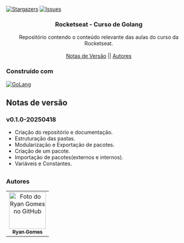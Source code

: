 <!-- Preview (Ctrl + Shift + V) -->

<a name="readme-top"></a>

[![Stargazers][stars-shield]][stars-url]
[![Issues][issues-shield]][issues-url]

<!-- PROJECT LOGO -->
<div align="center">
  <h3 align="center">Rocketseat - Curso de Golang</h3>
  <p align="center">
    Repositório contendo o conteúdo relevante das aulas do curso da Rocketseat.
    <br />
    <br />
    <a href="#notas-de-versão">Notas de Versão</a>
    ||
    <a href="#autores">Autores</a>
    </p>
</div>

### Construído com

[![GoLang][GoLang]][go-url]

<a name="section-changelog">

## Notas de versão

</a>

### v0.1.0-20250418

- Criação do repositório e documentação.
- Estruturação das pastas.
- Modularização e Exportação de pacotes.
- Criação de um pacote.
- Importação de pacotes(externos e internos).
- Variáveis e Constantes.

##

<a name="section-autores">

### Autores

</a>

<table>
  <tr>
    <td align="center">
      <a href="#">
        <img src="https://avatars.githubusercontent.com/u/85912228?v=4" width="100px;" alt="Foto do Ryan Gomes no GitHub"/><br>
        <sub>
          <b>Ryan Gomes</b>
        </sub>
      </a>
    </td>
</table>

[stars-shield]: https://img.shields.io/github/stars/RRyanDEV/rocketseat-curso-go?style=for-the-badge
[stars-url]: https://github.com/RRyanDEV/rocketseat-curso-go/stargazers
[issues-shield]: https://img.shields.io/github/issues/RRyanDEV/rocketseat-curso-go?style=for-the-badge
[issues-url]: https://github.com/RRyanDEV/rocketseat-curso-go/issues
[GoLang]: https://img.shields.io/badge/go-%2300ADD8.svg?style=for-the-badge&logo=go&logoColor=white
[go-url]: https://go.dev/
